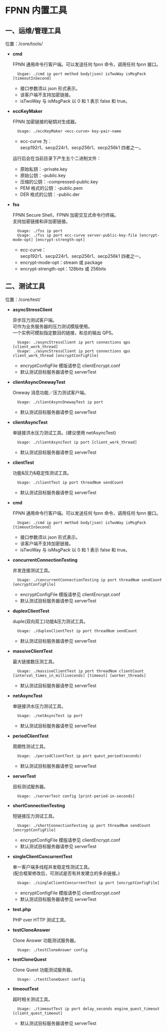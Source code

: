 # FPNN 内置工具

## 一、运维/管理工具

位置：<fpnn-folder>/core/tools/

* **cmd**

	FPNN 通用命令行客户端。可以发送任何 fpnn 命令，调用任何 fpnn 接口。

		Usgae: ./cmd ip port method body(json) isTwoWay isMsgPack [timeoutInSecond]

	+ 接口参数须以 json 形式表示。
	+ 该客户端不支持加密链接。
	+ isTwoWay 与 isMsgPack 以 0 和 1 表示 false 和 true。


* **eccKeyMaker**

	FPNN 加密链接的秘钥对生成器。  

		Usage: ./eccKeyMaker <ecc-curve> key-pair-name

	+ ecc-curve 为：  
		secp192r1、secp224r1、secp256r1、secp256k1 四者之一。

	运行后会在当前目录下产生五个二进制文件：

	+ 原始私钥：<name>-private.key
	+ 原始公钥：<name>-public.key
	+ 压缩的公钥：<name>-compressed-public.key
	+ PEM 格式的公钥：<name>-public.pem
	+ DER 格式的公钥：<name>-public.der


* **fss**

	FPNN Secure Shell，FPNN 加密交互式命令行终端。  
	支持加密链接和非加密链接。

		Usage: ./fss ip port
		Usage: ./fss ip port ecc-curve server-public-key-file [encrypt-mode-opt] [encrypt-strength-opt]

	+ ecc-curve：  
		secp192r1、secp224r1、secp256r1、secp256k1 四者之一。
	+ encrypt-mode-opt：stream 或 package
	+ encrypt-strength-opt：128bits 或 256bits



## 二、测试工具

位置：<fpnn-folder>/core/test/

* **asyncStressClient**

	异步压力测试客户端。  
	可作为业务服务器的压力测试模版使用。  
	一个实例可模拟指定数目的链接，和总的输出 QPS。

		Usage: ./asyncStressClient ip port connections qps [client_work_thread]
		Usage: ./asyncStressClient ip port connections qps client_work_thread [encryptConfigFile]

	+ encryptConfigFile 模版请参见 clientEncrypt.conf
	+ 默认测试目标服务器请参见 serverTest


* **clientAsyncOnewayTest**

	Oneway 消息功能／压力测试客户端。

		Usage: ./clientAsyncOnewayTest ip port

	+ 默认测试目标服务器请参见 serverTest


* **clientAsyncTest**

	单链接洪水压力测试工具。(建议使用 netAsyncTest)

		Usage: ./clientAsyncTest ip port [client_work_thread]

	+ 默认测试目标服务器请参见 serverTest


* **clientTest**

	功能&压力&稳定性测试工具。

		Usage: ./clientTest ip port threadNum sendCount

	+ 默认测试目标服务器请参见 serverTest


* **cmd**

	FPNN 通用命令行客户端。可以发送任何 fpnn 命令，调用任何 fpnn 接口。

		Usgae: ./cmd ip port method body(json) isTwoWay isMsgPack [timeoutInSecond]

	+ 接口参数须以 json 形式表示。
	+ 该客户端不支持加密链接。
	+ isTwoWay 与 isMsgPack 以 0 和 1 表示 false 和 true。


* **concurrentConnectionTesting**

	并发连接测试工具。

		Usage: ./concurrentConnectionTesting ip port threadNum sendCount [encryptConfigFile]

	+ encryptConfigFile 模版请参见 clientEncrypt.conf
	+ 默认测试目标服务器请参见 serverTest


* **duplexClientTest**

	duple(双向双工)功能&压力测试工具。

		Usage: ./duplexClientTest ip port threadNum sendCount

	+ 默认测试目标服务器请参见 serverTest


* **massiveClientTest**

	最大链接数压测工具。

		Usage: ./massiveClientTest ip port threadNum clientCount [interval_times_in_milliseconds] [timeout] [worker_threads]

	+ 默认测试目标服务器请参见 serverTest


* **netAsyncTest**

	单链接洪水压力测试工具。

		Usage: ./netAsyncTest ip port

	+ 默认测试目标服务器请参见 serverTest


* **periodClientTest**

	周期性测试工具。

		Usage: ./periodClientTest ip port quest_period(seconds)

	+ 默认测试目标服务器请参见 serverTest


* **serverTest**

	目标测试服务器。

		Usage: ./serverTest config [print-period-in-seconds]


* **shortConnectionTesting**

	短链接压力测试工具。

		Usage: ./shortConnectionTesting ip port threadNum sendCount [encryptConfigFile]

	+ encryptConfigFile 模版请参见 clientEncrypt.conf
	+ 默认测试目标服务器请参见 serverTest


* **singleClientConcurrentTest**

	单一客户端多线程并发稳定性测试工具。  
	(配合框架修改后，可测试是否有并发建立的多余链接。)

		Usage: ./singleClientConcurrentTest ip port [encryptConfigFile]

	+ encryptConfigFile 模版请参见 clientEncrypt.conf
	+ 默认测试目标服务器请参见 serverTest


* **test.php**

	PHP over HTTP 测试工具。


* **testCloneAnswer**

	Clone Answer 功能测试服务器。

		Usage: ./testCloneAnswer config

* **testCloneQuest**

	Clone Quest 功能测试服务器。

		Usage: ./testCloneQuest config


* **timeoutTest**

	超时相关测试工具。

		Usage: ./timeoutTest ip port delay_seconds engine_quest_timeout [client_quest_timeout]

	+ 默认测试目标服务器请参见 serverTest

